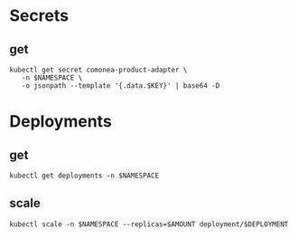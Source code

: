 # Secrets

## get
```
kubectl get secret comonea-product-adapter \
   -n $NAMESPACE \
   -o jsonpath --template '{.data.$KEY}' | base64 -D
```

# Deployments

## get
```
kubectl get deployments -n $NAMESPACE
```

## scale
```
kubectl scale -n $NAMESPACE --replicas=$AMOUNT deployment/$DEPLOYMENT
```

